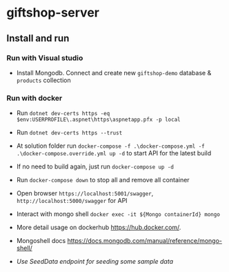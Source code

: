 # giftshop-server

## Install and run

### Run with Visual studio
- Install Mongodb. Connect and create new `giftshop-demo` database & `products` collection

### Run with docker
- Run `dotnet dev-certs https -eq $env:USERPROFILE\.aspnet\https\aspnetapp.pfx -p local`
- Run `dotnet dev-certs https --trust`
- At solution folder run `docker-compose -f .\docker-compose.yml -f .\docker-compose.override.yml up -d` to start API for the latest build
- If no need to build again, just run `docker-compose up -d`
- Run `docker-compose down` to stop all and remove all container
- Open browser `https://localhost:5001/swagger`, `http://localhost:5000/swagger` for API
- Interact with mongo shell `docker exec -it ${Mongo containerId} mongo`
- More detail usage on dockerhub https://hub.docker.com/.
- Mongoshell docs https://docs.mongodb.com/manual/reference/mongo-shell/

- *Use SeedData endpoint for seeding some sample data*
